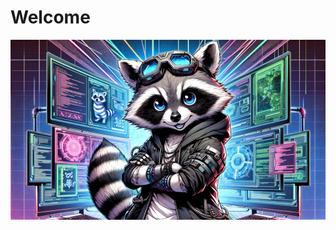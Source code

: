 # Welcome


<p align="center">
  <img src="https://raw.githubusercontent.com//Team-Recon-Black-Ops/maldev-blog/main/assets/banner.png">
</p>

